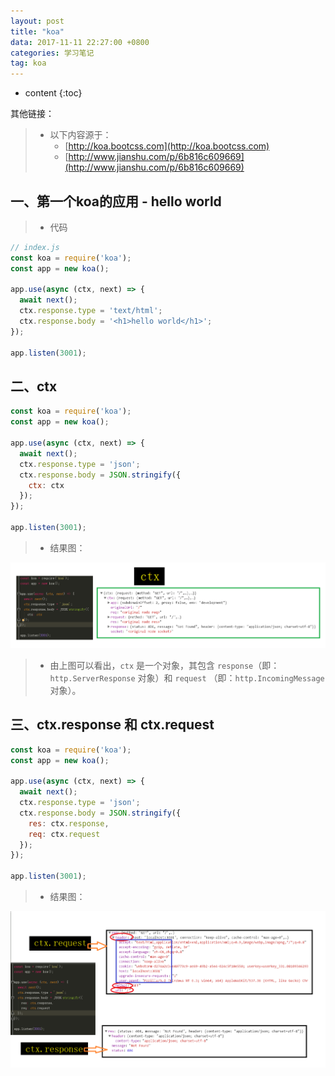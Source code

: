 ```yaml
---
layout: post
title: "koa"
data: 2017-11-11 22:27:00 +0800
categories: 学习笔记
tag: koa
---
```

* content
{:toc}

其他链接：


> * 以下内容源于： 
>   * [http://koa.bootcss.com](http://koa.bootcss.com)
>   * [http://www.jianshu.com/p/6b816c609669](http://www.jianshu.com/p/6b816c609669)

<!-- more -->

## 一、第一个koa的应用 - hello world

> * 代码

```js
// index.js
const koa = require('koa');
const app = new koa();

app.use(async (ctx, next) => {
  await next();
  ctx.response.type = 'text/html';
  ctx.response.body = '<h1>hello world</h1>';
});

app.listen(3001);
```

## 二、ctx

```js
const koa = require('koa');
const app = new koa();

app.use(async (ctx, next) => {
  await next();
  ctx.response.type = 'json';
  ctx.response.body = JSON.stringify({
    ctx: ctx
  });
});

app.listen(3001);
``` 

> * 结果图：

![ctx](/styles/images/koa/koa-01.png)

> * 由上图可以看出，`ctx` 是一个对象，其包含 `response`（即：`http.ServerResponse` 对象）和 `request` （即：`http.IncomingMessage` 对象）。

## 三、ctx.response 和 ctx.request

```js
const koa = require('koa');
const app = new koa();

app.use(async (ctx, next) => {
  await next();
  ctx.response.type = 'json';
  ctx.response.body = JSON.stringify({
    res: ctx.response,
    req: ctx.request
  });
});

app.listen(3001);
``` 

> * 结果图：

![ctx](/styles/images/koa/koa-02.png)